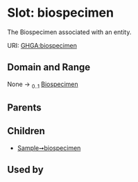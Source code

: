 
# Slot: biospecimen


The Biospecimen associated with an entity.

URI: [GHGA:biospecimen](https://w3id.org/GHGA/biospecimen)


## Domain and Range

None &#8594;  <sub>0..1</sub> [Biospecimen](Biospecimen.md)

## Parents


## Children

 *  [Sample➞biospecimen](Sample_biospecimen.md)

## Used by

